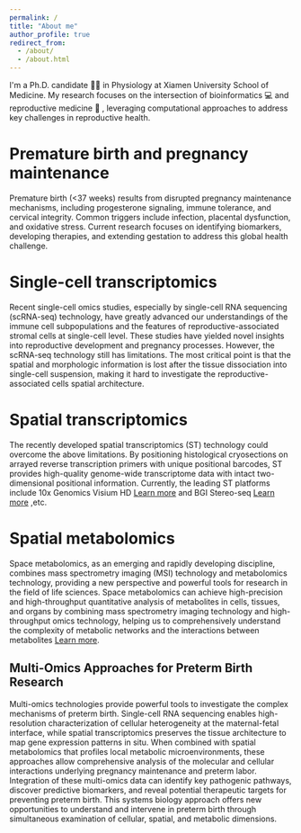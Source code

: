 ```yaml
---
permalink: /
title: "About me"
author_profile: true
redirect_from: 
  - /about/
  - /about.html
---
```


I'm a Ph.D. candidate :technologist: in Physiology at Xiamen University School of Medicine. My research focuses on the intersection of bioinformatics :computer: and reproductive medicine :pregnant_woman: , leveraging computational approaches to address key challenges in reproductive health.

Premature birth and pregnancy maintenance
======
Premature birth (<37 weeks) results from disrupted pregnancy maintenance mechanisms, including progesterone signaling, immune tolerance, and cervical integrity. Common triggers include infection, placental dysfunction, and oxidative stress. Current research focuses on identifying biomarkers, developing therapies, and extending gestation to address this global health challenge.


Single-cell transcriptomics
======
Recent single-cell omics studies, especially by single-cell RNA sequencing (scRNA-seq) technology, have greatly advanced our understandings of the immune cell subpopulations and the features of reproductive-associated stromal cells at single-cell level. These studies have yielded novel insights into reproductive development and pregnancy processes. However, the scRNA-seq technology still has limitations. The most critical point is that the spatial and morphologic information is lost after the tissue dissociation into single-cell suspension, making it hard to investigate the reproductive-associated cells spatial architecture.


Spatial transcriptomics
======
The recently developed spatial transcriptomics (ST) technology could overcome the above limitations. By positioning histological cryosections on arrayed reverse transcription primers with unique positional barcodes, ST provides high-quality genome-wide transcriptome data with intact two-dimensional positional information. Currently, the leading ST platforms include 10x Genomics Visium HD [Learn more](https://www.10xgenomics.com/platforms/visium)  and BGI Stereo-seq [Learn more](https://www.stomics.tech/) ,etc. 


Spatial metabolomics
======
Space metabolomics, as an emerging and rapidly developing discipline, combines mass spectrometry imaging (MSI) technology and metabolomics technology, providing a new perspective and powerful tools for research in the field of life sciences. Space metabolomics can achieve high-precision and high-throughput quantitative analysis of metabolites in cells, tissues, and organs by combining mass spectrometry imaging technology and high-throughput omics technology, helping us to comprehensively understand the complexity of metabolic networks and the interactions between metabolites [Learn more](https://www.oebiotech.com/kjdxzx/scatam-seq.html).



Multi-Omics Approaches for Preterm Birth Research
------
Multi-omics technologies provide powerful tools to investigate the complex mechanisms of preterm birth. Single-cell RNA sequencing enables high-resolution characterization of cellular heterogeneity at the maternal-fetal interface, while spatial transcriptomics preserves the tissue architecture to map gene expression patterns in situ. When combined with spatial metabolomics that profiles local metabolic microenvironments, these approaches allow comprehensive analysis of the molecular and cellular interactions underlying pregnancy maintenance and preterm labor. Integration of these multi-omics data can identify key pathogenic pathways, discover predictive biomarkers, and reveal potential therapeutic targets for preventing preterm birth. This systems biology approach offers new opportunities to understand and intervene in preterm birth through simultaneous examination of cellular, spatial, and metabolic dimensions.
